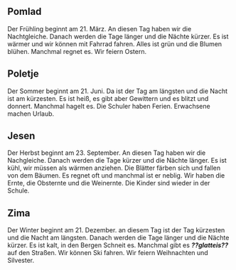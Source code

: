 ## Pomlad
Der Frühling beginnt am 21. März. An diesen Tag haben wir die Nachtgleiche. Danach werden die Tage länger und die Nächte kürzer. Es ist wärmer und wir können mit Fahrrad fahren. Alles ist grün und die Blumen blühen. Manchmal regnet es. Wir feiern Ostern.

## Poletje
Der Sommer beginnt am 21. Juni. Da ist der Tag am längsten und die Nacht ist am kürzesten. Es ist heiß, es gibt aber Gewittern und es blitzt und donnert. Manchmal hagelt es. Die Schuler haben Ferien. Erwachsene machen Urlaub.

## Jesen
Der Herbst beginnt am 23. September. An diesen Tag haben wir die Nachgleiche. Danach werden die Tage kürzer und die Nächte länger. Es ist kühl, wir müssen als wärmen anziehen. Die Blätter färben sich und fallen von dem Bäumen. Es regnet oft und manchmal ist er neblig. Wir haben die Ernte, die Obsternte und die Weinernte. Die Kinder sind wieder in der Schule.

## Zima
Der Winter beginnt am 21. Dezember. an diesem Tag ist der Tag kürzesten und die Nacht am längsten. Danach werden die Tage länger und die Nächte kürzer. Es ist kalt, in den Bergen Schneit es. Manchmal gibt es ***??glatteis??*** auf den Straßen. Wir können Ski fahren. Wir feiern Weihnachten und Silvester.